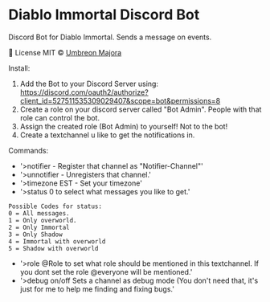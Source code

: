 # Diablo Immortal Discord Bot
Discord Bot for Diablo Immortal. Sends a message on events.

📄 License
MIT © [Umbreon Majora](https://github.com/UmbreonMajora/DiabloImmortalDiscordBot/blob/main/LICENSE.md)

Install:
1. Add the Bot to your Discord Server using: https://discord.com/oauth2/authorize?client_id=527511535309029407&scope=bot&permissions=8
2. Create a role on your discord server called "Bot Admin". People with that role can control the bot.
3. Assign the created role (Bot Admin) to yourself! Not to the bot!
4. Create a textchannel u like to get the notifications in.

Commands:
- '>notifier - Register that channel as "Notifier-Channel"'
- '>unnotifier - Unregisters that channel.'
- '>timezone EST - Set your timezone'
- '>status 0 to select what messages you like to get.'
```
Possible Codes for status:
0 = All messages.
1 = Only overworld.
2 = Only Immortal
3 = Only Shadow
4 = Immortal with overworld
5 = Shadow with overworld
```
- '>role @Role to set what role should be mentioned in this textchannel. If you dont set the role @everyone will be mentioned.'
- '>debug on/off Sets a channel as debug mode (You don't need that, it's just for me to help me finding and fixing bugs.'
